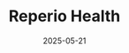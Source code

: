 ---  
layout: startup_page  
title: "Reperio Health"  
id: "reperiohealth.com"  
permalink: "/reperiohealthreperiohealth.com05212025/"  
website: "https://www.reperiohealth.com"  
funding_round: ""  
funding_amount: "$14M"  
investors: "Caduceus Capital Partners"  
about: "Reperio Health provides at-home and onsite comprehensive health screenings with instant results, utilizing FDA-cleared, Bluetooth-connected medical devices and a user-friendly mobile app. The startup aims to increase preventive care participation and provide on-demand virtual care, enabling immediate access to clinician consultations and personalized health insights, eliminating the need to wait for lab results."  
markets: "Healthtech, Employee Benefits, Health Care, Health Diagnostics, Life Science, Personal Health"  
hq: "Portland, Oregon, United States"  
founded_year: "2020"  
linkedin: "https://www.linkedin.com/company/reperio-health"  
twitter: "https://twitter.com/ReperioHealth"  
instagram: ""  
facebook: "http://www.facebook.com/getreperio"  
crunchbase: "https://www.crunchbase.com/organization/reperio"  
pitchbook: "https://pitchbook.com/profiles/company/437193-73"  

date_display: "21-May-2025"  
date: "2025-05-21"

# SEO Optimization  
meta_title: "Reperio Health -  Funding ($14M)"  
meta_description: "Reperio Health, Reperio Health provides at-home and onsite comprehensive health screenings with instant results, utilizing FDA-cleared, Bluetooth-connected medical de..."  
meta_keywords: "Reperio Health, Healthtech, Employee Benefits, Health Care, Health Diagnostics, Life Science, Personal Health,  funding"  
canonical_url: "https://startup.projectstartups.com/reperiohealthreperiohealth.com05212025/"  
---